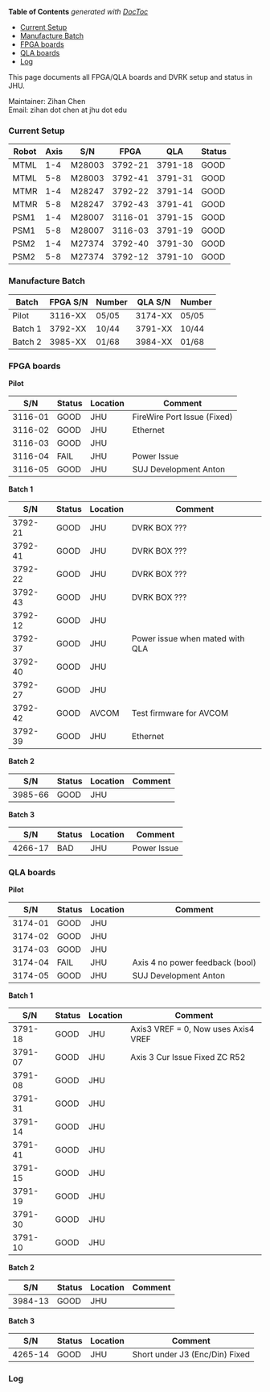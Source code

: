 <!-- START doctoc generated TOC please keep comment here to allow auto update -->
<!-- DON'T EDIT THIS SECTION, INSTEAD RE-RUN doctoc TO UPDATE -->
**Table of Contents**  *generated with [DocToc](http://doctoc.herokuapp.com/)*

- [Current Setup](#current-setup)
- [Manufacture Batch](#manufacture-batch)
- [FPGA boards](#fpga-boards)
- [QLA boards](#qla-boards)
- [Log](#log)

<!-- END doctoc generated TOC please keep comment here to allow auto update -->

This page documents all FPGA/QLA boards and DVRK setup and status in JHU. 

Maintainer: Zihan Chen   
Email: zihan dot chen at jhu dot edu

### Current Setup 
| Robot    |   Axis    |    S/N    |   FPGA    |   QLA   |  Status  | 
| -------- | --------- | --------- | --------- | ------- | -------- |
| MTML     |  1-4 |  M28003   | 3792-21   | 3791-18 | GOOD |
| MTML     |  5-8 |  M28003   | 3792-41   | 3791-31 | GOOD |
| MTMR     |  1-4 |  M28247   | 3792-22   | 3791-14 | GOOD |
| MTMR     |  5-8 |  M28247   | 3792-43   | 3791-41 | GOOD |
| PSM1     |  1-4 |  M28007   | 3116-01   | 3791-15 | GOOD |
| PSM1     |  5-8 |  M28007   | 3116-03   | 3791-19 | GOOD |
| PSM2     |  1-4 |  M27374   | 3792-40   | 3791-30 | GOOD |
| PSM2     |  5-8 |  M27374   | 3792-12   | 3791-10 | GOOD |

### Manufacture Batch 

| Batch    |  FPGA S/N |    Number    | QLA S/N |  Number  | 
| -------- | --------- | ------------ | ------- | -------- | 
| Pilot    |  3116-XX  |  05/05       | 3174-XX |   05/05  |
| Batch 1  |  3792-XX  |  10/44       | 3791-XX |   10/44  |
| Batch 2  |  3985-XX  |  01/68       | 3984-XX |   01/68  |


### FPGA boards 

**Pilot**  

| S/N     |   Status   |   Location    |   Comment                              |
| ------- | ---------- | ------------- | -------------------------------------- |
| 3116-01 |  GOOD      |   JHU         |  FireWire Port Issue (Fixed)           | 
| 3116-02 |  GOOD      |   JHU         |  Ethernet                              | 
| 3116-03 |  GOOD      |   JHU         |                                        | 
| 3116-04 |  FAIL      |   JHU         |  Power Issue                           | 
| 3116-05 |  GOOD      |   JHU         |  SUJ Development Anton                 | 


**Batch 1**

| S/N     |   Status   |   Location    |   Comment                              |
| ------- | ---------- | ------------- | -------------------------------------- |
| 3792-21 |  GOOD      |   JHU         |  DVRK BOX ???                          | 
| 3792-41 |  GOOD      |   JHU         |  DVRK BOX ???                          | 
| 3792-22 |  GOOD      |   JHU         |  DVRK BOX ???                          | 
| 3792-43 |  GOOD      |   JHU         |  DVRK BOX ???                          | 
| 3792-12 |  GOOD      |   JHU         |                                        | 
| 3792-37 |  GOOD      |   JHU         |  Power issue when mated with QLA       | 
| 3792-40 |  GOOD      |   JHU         |                                        | 
| 3792-27 |  GOOD      |   JHU         |                                        | 
| 3792-42 |  GOOD      |   AVCOM       |  Test firmware for AVCOM               | 
| 3792-39 |  GOOD      |   JHU         |  Ethernet                              | 

**Batch 2**

| S/N     |   Status   |   Location    |   Comment                              |
| ------- | ---------- | ------------- | -------------------------------------- |
| 3985-66 |  GOOD      |   JHU         |                                        | 


**Batch 3**   

| S/N     | Status | Location | Comment     |
|---------|--------|----------|-------------|
| 4266-17 | BAD    | JHU      | Power Issue |

### QLA boards 

**Pilot**  

| S/N     |   Status   |   Location    |   Comment                              |
| ------- | ---------- | ------------- | -------------------------------------- |
| 3174-01 |  GOOD      |   JHU         |                                        | 
| 3174-02 |  GOOD      |   JHU         |                                        | 
| 3174-03 |  GOOD      |   JHU         |                                        | 
| 3174-04 |  FAIL      |   JHU         |  Axis 4 no power feedback (bool)       | 
| 3174-05 |  GOOD      |   JHU         |  SUJ Development Anton                 | 

**Batch 1**

| S/N     |   Status   |   Location    |   Comment                              |
| ------- | ---------- | ------------- | -------------------------------------- |
| 3791-18 |  GOOD      |   JHU         | Axis3 VREF = 0, Now uses Axis4 VREF    | 
| 3791-07 |  GOOD      |   JHU         | Axis 3 Cur Issue Fixed ZC R52          | 
| 3791-08 |  GOOD      |   JHU         |                                        | 
| 3791-31 |  GOOD      |   JHU         |                                        | 
| 3791-14 |  GOOD      |   JHU         |                                        | 
| 3791-41 |  GOOD      |   JHU         |                                        | 
| 3791-15 |  GOOD      |   JHU         |                                        | 
| 3791-19 |  GOOD      |   JHU         |                                        | 
| 3791-30 |  GOOD      |   JHU         |                                        | 
| 3791-10 |  GOOD      |   JHU         |                                        | 

**Batch 2**

| S/N     |   Status   |   Location    |   Comment                              |
| ------- | ---------- | ------------- | -------------------------------------- |
| 3984-13 |  GOOD      |   JHU         |                                        | 

**Batch 3**

| S/N     | Status | Location | Comment     |
|---------|--------|----------|-------------|
| 4265-14 | GOOD   | JHU      | Short under J3 (Enc/Din) Fixed    |

### Log 

